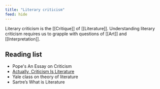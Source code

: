```yaml
---
title: "Literary criticism"
feed: hide
---
```


Literary criticism is the [[Critique]] of [[Literature]]. Understanding literary criticism requires us to grapple with questions of [[Art]] and [[Interpretation]]. 


## Reading list

* Pope's An Essay on Criticism
* [Actually, Criticism Is Literature](https://lithub.com/actually-criticism-is-literature/)
* Yale class on theory of literature
* Sartre’s What is Literature